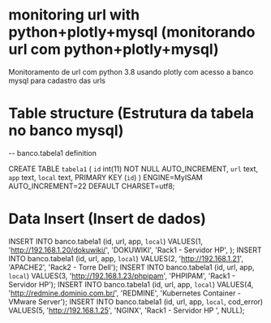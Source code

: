 # monitoring url with python+plotly+mysql (monitorando url com python+plotly+mysql)
Monitoramento de url com python 3.8 usando plotly com acesso a banco mysql para cadastro das urls


# Table structure (Estrutura da tabela no banco mysql)
-- banco.tabela1 definition

CREATE TABLE `tabela1` (
  `id` int(11) NOT NULL AUTO_INCREMENT,
  `url` text,
  `app` text,
  `local` text,
  PRIMARY KEY (`id`)
) ENGINE=MyISAM AUTO_INCREMENT=22 DEFAULT CHARSET=utf8;

# Data Insert (Insert de dados)
INSERT INTO banco.tabela1
(id, url, app, `local`)
VALUES(1, 'http://192.168.1.20/dokuwiki/', 'DOKUWIKI', 'Rack1 - Servidor HP', );
INSERT INTO banco.tabela1
(id, url, app, `local`)
VALUES(2, 'http://192.168.1.21', 'APACHE2', 'Rack2 - Torre Dell');
INSERT INTO banco.tabela1
(id, url, app, `local`)
VALUES(3, 'http://192.168.1.23/phpipam', 'PHPIPAM', 'Rack1 - Servidor HP');
INSERT INTO banco.tabela1
(id, url, app, `local`)
VALUES(4, 'http://redmine.dominio.com.br/', 'REDMINE', 'Kubernetes Container - VMware Server');
INSERT INTO banco.tabela1
(id, url, app, `local`, cod_error)
VALUES(5, 'http://192.168.1.25', 'NGINX', 'Rack1 - Servidor HP ', NULL);
